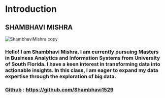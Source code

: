 # Introduction

## SHAMBHAVI MISHRA

![ShambhaviMishra copy](https://github.com/Shambhavi1529/Introduction/assets/125072730/84ff6686-e176-45ac-a761-5aa360ee771d)

### Hello! I am Shambhavi Mishra. I am currently pursuing Masters in Business Analytics and Information Systems from University of South Florida. I have a keen interest in transforming data into actionable insights. In this class, I am eager to expand my data expertise through the exploration of big data.

### [Github](https://github.com/Shambhavi1529) : https://github.com/Shambhavi1529
